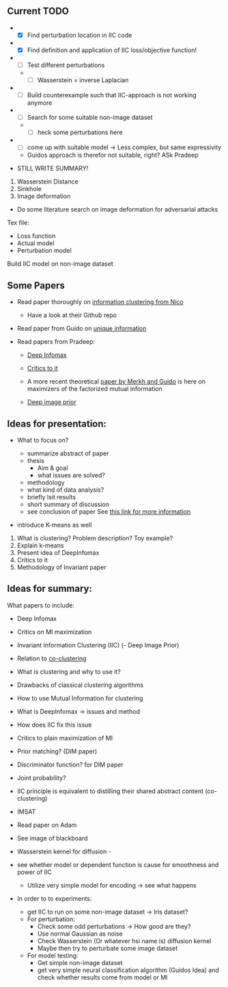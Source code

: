 ## Current TODO

- * [X] Find perturbation location in IIC code
- * [X] Find definition and application of IIC loss/objective function!
- * [ ] Test different perturbations
  - * [ ] Wasserstein = inverse Laplacian
- * [ ] Build counterexample such that IIC-approach is not working anymore
- * [ ] Search for some suitable non-image dataset
  - * [ ] heck some perturbations here
- * [ ] come up with suitable model -> Less complex, but same expressivity
  - Guidos approach is therefor not suitable, right? ASk Pradeep

- STILL WRITE SUMMARY!

1. Wasserstein Distance
2. Sinkhole
3. Image deformation

- Do some literature search on image deformation for adversarial attacks 

Tex file:
- Loss function
- Actual model
- Perturbation model

Build IIC model on non-image dataset

## Some Papers
- Read paper thoroughly on [information clustering from Nico](http://openaccess.thecvf.com/content_ICCV_2019/papers/Ji_Invariant_Information_Clustering_for_Unsupervised_Image_Classification_and_Segmentation_ICCV_2019_paper.pdf)
  - Have a look at their Github repo
- Read paper from Guido on [unique information](https://arxiv.org/abs/1709.07487)

- Read papers from Pradeep:
  - [Deep Infomax](https://arxiv.org/pdf/1808.06670.pdf)
  - [Critics to it](https://arxiv.org/pdf/1907.13625.pdf)
  - A more recent theoretical [paper by Merkh and Guido](https://arxiv.org/pdf/1906.05460.pdf) is here on maximizers of the factorized mutual information

  - [Deep image prior](https://sites.skoltech.ru/app/data/uploads/sites/25/2018/04/deep_image_prior.pdf)

## Ideas for presentation:
- What to focus on?
  - summarize abstract of paper
  - thesis 
    - Aim & goal
    - what issues are solved?
  - methodology
  - what kind of data analysis?
  - briefly lsit results
  - short summary of discussion
  - see conclusion of paper
See [this link for more information](https://tipsforresearchpapersandessays.blogspot.com/2008/10/how-to-summarize-research-paper.html)

- introduce K-means as well 

1. What is clustering? Problem description? Toy example?
2. Explain k-means
3. Present idea of DeepInfomax
4. Critics to it
5. Methodology of Invariant paper

## Ideas for summary:
What papers to include:
  - Deep Infomax
  - Critics on MI maximization
  - Invariant Information Clustering (IIC)
  (- Deep Image Prior)
  - Relation to [co-clustering](https://www.cs.utexas.edu/users/inderjit/public_papers/kdd_cocluster.pdf)

- What is clustering and why to use it?
- Drawbacks of classical clustering algorithms
- How to use Mutual Information for clustering
- What is DeepInfomax -> issues and method
- How does IIC fix this issue
- Critics to plain maximization of MI


- Prior matching? (DIM paper)
- Discriminator function? for DIM paper
- Joint probability?
- IIC principle is equivalent to distilling their shared abstract content (co-clustering)
- IMSAT

- Read paper on Adam
- See image of blackboard
- Wasserstein kernel for diffusion -
- see whether model or dependent function is cause for smoothness and power of IIC
  - Utilize very simple model for encoding -> see what happens

- In order to to experiments:
  - get IIC to run on some non-image dataset -> Iris dataset?
  - For perturbation:
    - Check some odd perturbations -> How good are they?
    - Use normal Gaussian as noise
    - Check Wasserstein (Or whatever hsi name is) diffusion kernel 
    - Maybe then try to perturbate some image dataset
  - For model testing:
    - Get simple non-image dataset
    - get very simple neural classification algorithm (Guidos Idea) and check whether results come from model or MI

